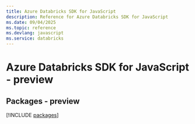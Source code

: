 ```yaml
---
title: Azure Databricks SDK for JavaScript
description: Reference for Azure Databricks SDK for JavaScript
ms.date: 09/04/2025
ms.topic: reference
ms.devlang: javascript
ms.service: databricks
---
```

# Azure Databricks SDK for JavaScript - preview
## Packages - preview
[!INCLUDE [packages](databricks-index.md)]
